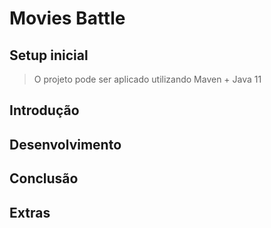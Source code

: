 # Movies Battle

## Setup inicial
> O projeto pode ser aplicado utilizando Maven + Java 11


## Introdução

## Desenvolvimento

## Conclusão

## Extras